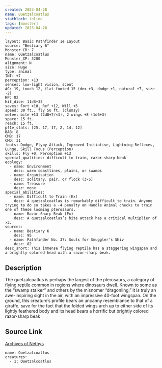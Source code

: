 ```yaml
---
created: 2023-04-28
name: Quetzalcoatlus
statblock: inline
tags: [monster]
updated: 2023-04-28
---
```

```statblock
layout: Basic Pathfinder 1e Layout
source: "Bestiary 6"
Monster_CR: 7
name: Quetzalcoatlus
Monster_XP: 3200
alignment: N
size: Huge
type: animal
INI: +7
perception: +13
senses: low-light vision, scent
AC: 19, touch 12, flat-footed 15 (dex +3, dodge +1, natural +7, size -2)
HP: 82
hit_dice: 11d8+33
saves: Fort +10, Ref +12, Will +5
speed: 30 ft., fly 50 ft. (clumsy)
melee: bite +13 (2d8+7/×3), 2 wings +8 (1d6+3)
space: 15 ft.
reach: 15 ft.
pf1e_stats: [25, 17, 17, 2, 14, 12]
BAB: 8
CMB: 17
CMD: 31
feats: Dodge, Flyby Attack, Improved Initiative, Lightning Reflexes, Lunge, Skill Focus (Perception)
skills: Fly +0, Perception +13
special_qualities: difficult to train, razor-sharp beak
ecology:
  - name: Environment
    desc: warm coastlines, plains, or swamps
  - name: Organisation
    desc: solitary, pair, or flock (3-6)
  - name: Treasure
    desc: none
special_abilities:
  - name: Difficult to Train (Ex)
    desc: A quetzalcoatlus is remarkably difficult to train. Anyone trying to do so takes a -4 penalty on Handle Animal checks to train one of these looming pterosaurs.
  - name: Razor-Sharp Beak (Ex)
    desc: A quetzalcoatlus’s bite attack has a critical multiplier of ×3.
sources:
  - name: Bestiary 6
    desc: 95
  - name: Pathfinder No. 37: Souls for Smuggler's Shiv
    desc: 82
desc_short: This immense flying reptile has a staggering wingspan and a brightly colored head with a razor-sharp beak.
```
## Description
The quetzalcoatlus is perhaps the largest of the pterosaurs, a category of flying reptile common in regions where dinosaurs dwell. Known to some as the “swamp stalker” and others by the misnomer “dragonling,” it is truly an awe-inspiring sight in the air, with an impressive 40-foot wingspan. On the ground, this creature’s profile bears an uncanny resemblance to that of a giraffe, save for the fact that the folded wings arch up to either side of its lightly feathered body and its head bears a horrific but brightly colored razor-sharp beak
## Source Link
[Archives of Nethys](https://aonprd.com/MonsterDisplay.aspx?ItemName=Quetzalcoatlus)
```encounter-table
name: Quetzalcoatlus
creatures:
  - 1: Quetzalcoatlus
```
